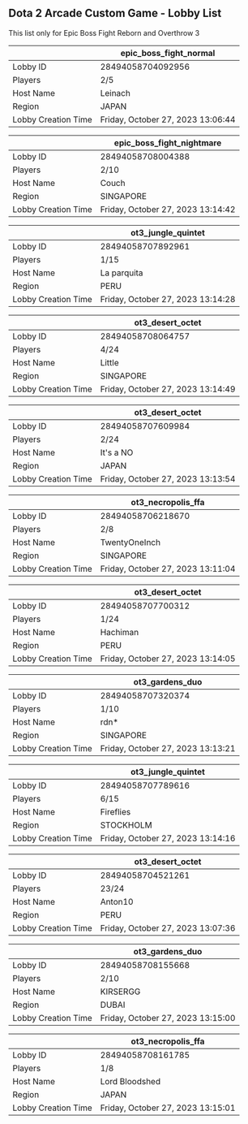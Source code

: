 ## Dota 2 Arcade Custom Game - Lobby List

This list only for Epic Boss Fight Reborn and Overthrow 3

|  | epic_boss_fight_normal |
| ------ | ------ |
| Lobby ID | 28494058704092956 |
| Players | 2/5 |
| Host Name | Leinach |
| Region | JAPAN |
| Lobby Creation Time | Friday, October 27, 2023 13:06:44 |


|  | epic_boss_fight_nightmare |
| ------ | ------ |
| Lobby ID | 28494058708004388 |
| Players | 2/10 |
| Host Name | Couch |
| Region | SINGAPORE |
| Lobby Creation Time | Friday, October 27, 2023 13:14:42 |


|  | ot3_jungle_quintet |
| ------ | ------ |
| Lobby ID | 28494058707892961 |
| Players | 1/15 |
| Host Name | La parquita |
| Region | PERU |
| Lobby Creation Time | Friday, October 27, 2023 13:14:28 |


|  | ot3_desert_octet |
| ------ | ------ |
| Lobby ID | 28494058708064757 |
| Players | 4/24 |
| Host Name | Little |
| Region | SINGAPORE |
| Lobby Creation Time | Friday, October 27, 2023 13:14:49 |


|  | ot3_desert_octet |
| ------ | ------ |
| Lobby ID | 28494058707609984 |
| Players | 2/24 |
| Host Name | It's a NO |
| Region | JAPAN |
| Lobby Creation Time | Friday, October 27, 2023 13:13:54 |


|  | ot3_necropolis_ffa |
| ------ | ------ |
| Lobby ID | 28494058706218670 |
| Players | 2/8 |
| Host Name | TwentyOneInch |
| Region | SINGAPORE |
| Lobby Creation Time | Friday, October 27, 2023 13:11:04 |


|  | ot3_desert_octet |
| ------ | ------ |
| Lobby ID | 28494058707700312 |
| Players | 1/24 |
| Host Name | Hachiman |
| Region | PERU |
| Lobby Creation Time | Friday, October 27, 2023 13:14:05 |


|  | ot3_gardens_duo |
| ------ | ------ |
| Lobby ID | 28494058707320374 |
| Players | 1/10 |
| Host Name | rdn* |
| Region | SINGAPORE |
| Lobby Creation Time | Friday, October 27, 2023 13:13:21 |


|  | ot3_jungle_quintet |
| ------ | ------ |
| Lobby ID | 28494058707789616 |
| Players | 6/15 |
| Host Name | Fireflies |
| Region | STOCKHOLM |
| Lobby Creation Time | Friday, October 27, 2023 13:14:16 |


|  | ot3_desert_octet |
| ------ | ------ |
| Lobby ID | 28494058704521261 |
| Players | 23/24 |
| Host Name | Anton10 |
| Region | PERU |
| Lobby Creation Time | Friday, October 27, 2023 13:07:36 |


|  | ot3_gardens_duo |
| ------ | ------ |
| Lobby ID | 28494058708155668 |
| Players | 2/10 |
| Host Name | KIRSERGG |
| Region | DUBAI |
| Lobby Creation Time | Friday, October 27, 2023 13:15:00 |


|  | ot3_necropolis_ffa |
| ------ | ------ |
| Lobby ID | 28494058708161785 |
| Players | 1/8 |
| Host Name | Lord Bloodshed |
| Region | JAPAN |
| Lobby Creation Time | Friday, October 27, 2023 13:15:01 |


